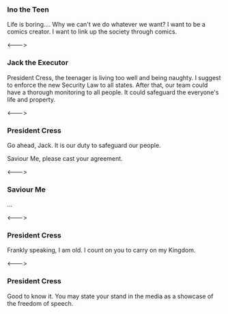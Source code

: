 ### Ino the Teen

Life is boring.... Why we can't we do whatever we want? I want to be a comics creator. I want to link up the society through comics.

<--->

### Jack the Executor
<!-- AVATAR_ALIGN_RIGHT -->

President Cress, the teenager is living too well and being naughty. I suggest to enforce the new Security Law to all states. After that, our team could have a thorough monitoring to all people. It could safeguard the everyone's life and property.

<--->

### President Cress

Go ahead, Jack. It is our duty to safeguard our people.

Saviour Me, please cast your agreement.

<--->

### Saviour Me
<!-- AVATAR_ALIGN_RIGHT -->
<!-- PROMPT is23: Do you support the enforcement of New Security Law to all 23 states? -->

...

<--->

### President Cress
<!-- CONDITION is23 TRUE -->

Frankly speaking, I am old. I count on you to carry on my Kingdom.

<--->

### President Cress
<!-- CONDITION is23 FALSE -->

Good to know it. You may state your stand in the media as a showcase of the freedom of speech.
